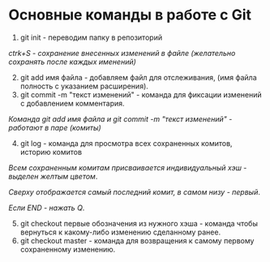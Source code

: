 # Основные команды в работе с Git

1. git init - переводим папку в репозиторий

*ctrk+S - сохранение внесенных изменений в файле (желательно сохранять после каждых именений)*

2. git add имя файла - добавляем файл для отслеживания, (имя файла полность с указанием расширения).
3. git commit -m "текст изменений" - команда для фиксации изменений с добавлением комментария.

*Команда git add имя файла и git commit -m "текст изменений" - работают в паре (комиты)*

4. git log - команда для просмотра всех сохраненных комитов, историю комитов

*Всем сохраненным комитам присваивается индивидуальный хэш - выделен желтым цветом*.

*Сверху отображается самый последний комит, в самом низу - первый*.

*Если END - нажать Q*.

5. git checkout первые обозначения из нужного хэша - команда чтобы вернуться к какому-либо изменению сделанному ранее.
6. git checkout master - команда для возвращения к самому первому сохраненному изменению.

